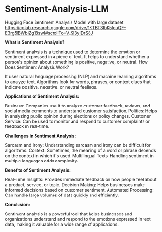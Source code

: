 # Sentiment-Analysis-LLM
Hugging Face Sentiment Analysis Model with large dataset 
https://colab.research.google.com/drive/1KTBT3IbK5lcuQF-E3rg5lBWbiZg18swI#scrollTo=V_Sl3yIDrS8J


**What is Sentiment Analysis?**

Sentiment analysis is a technique used to determine the emotion or sentiment expressed in a piece of text.
It helps to understand whether a person's opinion about something is positive, negative, or neutral.
How Does Sentiment Analysis Work?

It uses natural language processing (NLP) and machine learning algorithms to analyze text.
Algorithms look for words, phrases, or context clues that indicate positive, negative, or neutral feelings.

**Applications of Sentiment Analysis:**

Business: Companies use it to analyze customer feedback, reviews, and social media comments to understand customer satisfaction.
Politics: Helps in analyzing public opinion during elections or policy changes.
Customer Service: Can be used to monitor and respond to customer complaints or feedback in real-time.

**Challenges in Sentiment Analysis:**

Sarcasm and Irony: Understanding sarcasm and irony can be difficult for algorithms.
Context: Sometimes, the meaning of a word or phrase depends on the context in which it's used.
Multilingual Texts: Handling sentiment in multiple languages adds complexity.

**Benefits of Sentiment Analysis:**

Real-Time Insights: Provides immediate feedback on how people feel about a product, service, or topic.
Decision Making: Helps businesses make informed decisions based on customer sentiment.
Automated Processing: Can handle large volumes of data quickly and efficiently.

**Conclusion:**

Sentiment analysis is a powerful tool that helps businesses and organizations understand and respond to the emotions expressed in text data, making it valuable for a wide range of applications.
